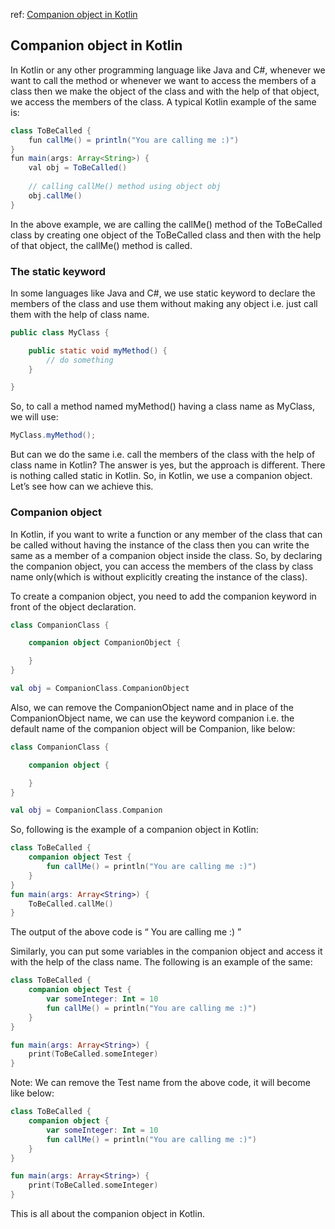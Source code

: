 ref: [Companion object in Kotlin](https://blog.mindorks.com/companion-object-in-kotlin) 

## Companion object in Kotlin
In Kotlin or any other programming language like Java and C#, whenever we want to call the method or whenever we want to access the members of a class then we make the object of the class and with the help of that object, we access the members of the class. A typical Kotlin example of the same is:

```java
class ToBeCalled {
    fun callMe() = println("You are calling me :)")
}
fun main(args: Array<String>) {     
    val obj = ToBeCalled()
    
    // calling callMe() method using object obj
    obj.callMe()
}
```

In the above example, we are calling the callMe() method of the ToBeCalled class by creating one object of the ToBeCalled class and then with the help of that object, the callMe() method is called.

### The static keyword
In some languages like Java and C#, we use static keyword to declare the members of the class and use them without making any object i.e. just call them with the help of class name.

```java
public class MyClass {

    public static void myMethod() {
        // do something
    }

}
```

So, to call a method named myMethod() having a class name as MyClass, we will use:

```java
MyClass.myMethod();
```

But can we do the same i.e. call the members of the class with the help of class name in Kotlin? The answer is yes, but the approach is different. There is nothing called static in Kotlin. So, in Kotlin, we use a companion object. Let’s see how can we achieve this.


### Companion object
In Kotlin, if you want to write a function or any member of the class that can be called without having the instance of the class then you can write the same as a member of a companion object inside the class. So, by declaring the companion object, you can access the members of the class by class name only(which is without explicitly creating the instance of the class).

To create a companion object, you need to add the companion keyword in front of the object declaration.

```kotlin
class CompanionClass {

    companion object CompanionObject {

    }
}

val obj = CompanionClass.CompanionObject
```

Also, we can remove the CompanionObject name and in place of the CompanionObject name, we can use the keyword companion i.e. the default name of the companion object will be Companion, like below:

```kotlin
class CompanionClass {

    companion object {

    }
}

val obj = CompanionClass.Companion
```

So, following is the example of a companion object in Kotlin:

```kotlin
class ToBeCalled {
    companion object Test {
        fun callMe() = println("You are calling me :)")
    }
}
fun main(args: Array<String>) {
    ToBeCalled.callMe()
}
```

The output of the above code is “ You are calling me :) ”

Similarly, you can put some variables in the companion object and access it with the help of the class name. The following is an example of the same:

```kotlin
class ToBeCalled {
    companion object Test {
        var someInteger: Int = 10
        fun callMe() = println("You are calling me :)")
    }
}

fun main(args: Array<String>) {
    print(ToBeCalled.someInteger)
}
```

Note: We can remove the Test name from the above code, it will become like below:

```kotlin
class ToBeCalled {
    companion object {
        var someInteger: Int = 10
        fun callMe() = println("You are calling me :)")
    }
}

fun main(args: Array<String>) {
    print(ToBeCalled.someInteger)
}
```

This is all about the companion object in Kotlin.
